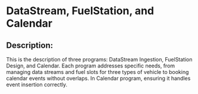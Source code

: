 # DataStream, FuelStation, and Calendar

## Description:
This is the description of three programs: DataStream Ingestion, FuelStation Design, and Calendar. Each program addresses specific needs, from managing data streams and fuel slots for three types of vehicle to booking calendar events without overlaps. In Calendar program, ensuring it handles event insertion correctly.
